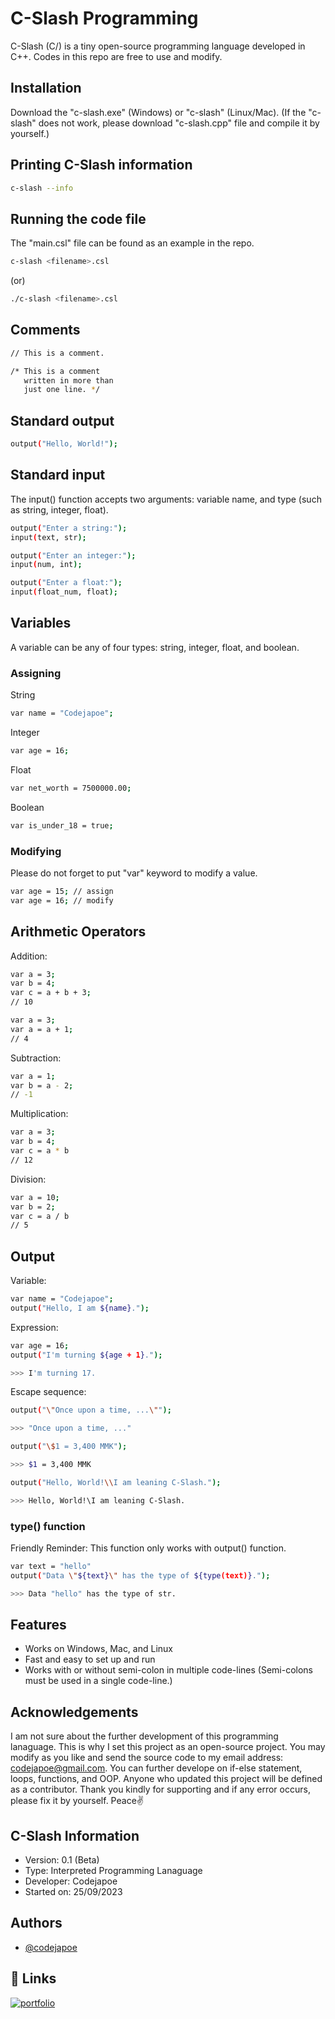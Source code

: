 # C-Slash Programming
C-Slash (C/) is a tiny open-source programming language developed in C++. Codes in this repo are free to use and modify.
## Installation

Download the "c-slash.exe" (Windows) or "c-slash" (Linux/Mac).
(If the "c-slash" does not work, please download "c-slash.cpp" file and compile it by yourself.)

## Printing C-Slash information
```bash
c-slash --info
```

## Running the code file
The "main.csl" file can be found as an example in the repo.
```bash
c-slash <filename>.csl
```
(or)
```bash
./c-slash <filename>.csl
```

## Comments
```bash
// This is a comment.
```
```bash
/* This is a comment
   written in more than
   just one line. */
```

## Standard output
```bash
output("Hello, World!");
```

## Standard input
The input() function accepts two arguments: variable name, and type (such as string, integer, float).
```bash
output("Enter a string:");
input(text, str);
```
```bash
output("Enter an integer:");
input(num, int);
```
```bash
output("Enter a float:");
input(float_num, float);
```

## Variables
A variable can be any of four types: string, integer, float, and boolean.

### Assigning
String
```bash
var name = "Codejapoe";
```
Integer
```bash
var age = 16;
```
Float
```bash
var net_worth = 7500000.00;
```
Boolean
```bash
var is_under_18 = true;
```

### Modifying
Please do not forget to put "var" keyword to modify a value.
```bash
var age = 15; // assign
var age = 16; // modify
```

## Arithmetic Operators
Addition:
```bash
var a = 3;
var b = 4;
var c = a + b + 3; 
// 10
```
```bash
var a = 3;
var a = a + 1;
// 4
```
Subtraction:
```bash
var a = 1;
var b = a - 2; 
// -1
```
Multiplication:
```bash
var a = 3;
var b = 4;
var c = a * b 
// 12
```
Division:
```bash
var a = 10;
var b = 2;
var c = a / b 
// 5
```

## Output
Variable:
```bash
var name = "Codejapoe";
output("Hello, I am ${name}.");
```
Expression:
```bash
var age = 16;
output("I'm turning ${age + 1}.");

>>> I'm turning 17.
```
Escape sequence:
```bash
output("\"Once upon a time, ...\"");

>>> "Once upon a time, ..."
```
```bash
output("\$1 = 3,400 MMK");

>>> $1 = 3,400 MMK
```
```bash
output("Hello, World!\\I am leaning C-Slash.");

>>> Hello, World!\I am leaning C-Slash.
```

### type() function
Friendly Reminder: This function only works with output() function.
```bash
var text = "hello"
output("Data \"${text}\" has the type of ${type(text)}.");

>>> Data "hello" has the type of str.
```
## Features

- Works on Windows, Mac, and Linux
- Fast and easy to set up and run
- Works with or without semi-colon in multiple code-lines (Semi-colons must be used in a single code-line.)

## Acknowledgements
I am not sure about the further development of this programming lanaguage. This is why I set this project as an open-source project. You may modify as you like and send the source code to my email address: codejapoe@gmail.com. You can further develope on if-else statement, loops, functions, and OOP. Anyone who updated this project will be defined as a contributor. Thank you kindly for supporting and if any error occurs, please fix it by yourself. Peace✌️

## C-Slash Information
- Version: 0.1 (Beta)
- Type: Interpreted Programming Lanaguage
- Developer: Codejapoe
- Started on: 25/09/2023
## Authors

- [@codejapoe](https://www.github.com/codejapoe)


## 🔗 Links
[![portfolio](https://img.shields.io/badge/my_portfolio-000?style=for-the-badge&logo=ko-fi&logoColor=white)](https://saunik.net/)
